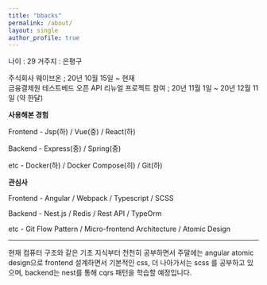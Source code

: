 ```yaml
---
title: "bbacks"
permalink: /about/
layout: single
author_profile: true
---
```


나이 : 29
거주지 : 은평구


주식회사 웨이브온 ; 20년 10월 15일 ~ 현재 <br/>
금융결제원 테스트베드 오픈 API 리뉴얼 프로젝트 참여 ; 20년 11월 1일 ~ 20년 12월 11일 (약 한달)


**사용해본 경험**

Frontend - Jsp(하) / Vue(중) / React(하) <br/>

Backend - Express(중) / Spring(중) <br/>

etc - Docker(하) / Docker Compose(히) / Git(하)  <br/>

**관심사**

Frontend - Angular / Webpack / Typescript / SCSS <br/>

Backend - Nest.js / Redis / Rest API / TypeOrm <br/>

etc - Git Flow Pattern / Micro-frontend Architecture / Atomic Design <br/>

<hr/>

현재 컴퓨터 구조와 같은 기초 지식부터 천천히 공부하면서 주말에는 angular atomic design으로 frontend 설계하면서 기본적인 css, 더 나아가서는 scss 를 공부하고 있으며, backend는 nest를 통해 cqrs 패턴을 학습할 예정입니다.
